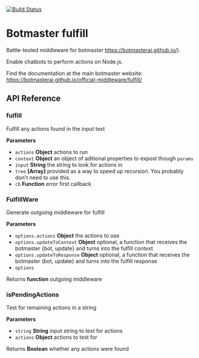 [![Build Status](https://travis-ci.org/botmasterai/botmaster-fulfill.svg?branch=master)](https://travis-ci.org/botmasterai/botmaster-fulfill)

# Botmaster fulfill

Battle-tested middleware for botmaster <https://botmasterai.github.io/>).

Enable chatbots to perform actions on Node.js.

Find the documentation at the main botmaster website: <https://botmasterai.github.io/official-middleware/fulfill/>

## API Reference

### fulfill

Fulfill any actions found in the input text

**Parameters**

-   `actions` **Object** actions to run
-   `context` **Object** an object of aditional properties to expost though `params`
-   `input` **String** the string to look for actions in
-   `tree` **[Array]** provided as a way to speed up recursion. You probably don't need to use this.
-   `cb` **Function** error first callback

### FulfillWare

Generate outgoing middleware for fulfill

**Parameters**

-   `options.actions` **Object** the actions to use
-   `options.updateToContext` **Object** optional, a function that receives the botmaster {bot, update} and turns into the fulfill context
-   `options.updateToResponse` **Object** optional, a function that receives the botmaster (bot, update} and turns into the fulfill response
-   `options`  

Returns **function** outgoing middleware

### isPendingActions

Test for remaining actions in a string

**Parameters**

-   `string` **String** input string to test for actions
-   `actions` **Object** actions to test for

Returns **Boolean** whether any actions were found
